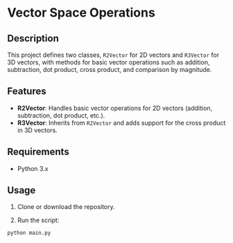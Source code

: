 # Vector Space Operations

## Description
This project defines two classes, `R2Vector` for 2D vectors and `R3Vector` for 3D vectors, with methods for basic vector operations such as addition, subtraction, dot product, cross product, and comparison by magnitude.

## Features
- **R2Vector**: Handles basic vector operations for 2D vectors (addition, subtraction, dot product, etc.).
- **R3Vector**: Inherits from `R2Vector` and adds support for the cross product in 3D vectors.

## Requirements
- Python 3.x

## Usage
1. Clone or download the repository.

2. Run the script:
```bash
python main.py
```
